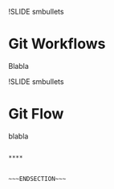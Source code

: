 !SLIDE smbullets
# Git Workflows

Blabla

!SLIDE smbullets
# Git Flow

blabla

~~~SECTION:handouts~~~

****


~~~ENDSECTION~~~
